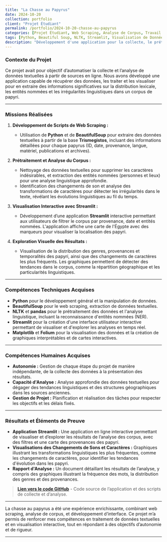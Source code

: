 ```yaml
---
title: "La Chasse au Papyrus"
date: 2024-10-20
collection: portfolio
client: "Projet Étudiant"
permalink: /portfolio/2024-10-20-chasse-au-papyrus
categories: [Projet Étudiant, Web Scraping, Analyse de Corpus, Travail en Autonomie]
tags: [Python, Beautiful Soup, NLTK, Streamlit, Visualisation de Données, Analyse Linguistique]
description: "Développement d'une application pour la collecte, le prétraitement et l'analyse de papyri égyptiens, incluant la reconnaissance d'entités nommées et la visualisation interactive des résultats."
---
```


### Contexte du Projet

Ce projet avait pour objectif d’automatiser la collecte et l’analyse de données textuelles à partir de sources en ligne. Nous avons développé une application capable de récupérer des données, les traiter et les visualiser pour en extraire des informations significatives sur la distribution lexicale, les entités nommées et les irrégularités linguistiques dans un corpus de papyri.

---

### Missions Réalisées

1. **Développement de Scripts de Web Scraping :**
   - Utilisation de **Python** et de **BeautifulSoup** pour extraire des données textuelles à partir de la base **Trismegistos**, incluant des informations détaillées pour chaque papyrus (ID, date, provenance, langue, matériel, publications et archives).

2. **Prétraitement et Analyse du Corpus :**
   - Nettoyage des données textuelles pour supprimer les caractères indésirables, et extraction des entités nommées (personnes et lieux) pour une analyse linguistique approfondie.
   - Identification des changements de son et analyse des transformations de caractères pour détecter les irrégularités dans le texte, révélant les évolutions linguistiques au fil du temps.

3. **Visualisation Interactive avec Streamlit :**
   - Développement d’une application **Streamlit** interactive permettant aux utilisateurs de filtrer le corpus par provenance, date et entités nommées. L'application affiche une carte de l'Égypte avec des marqueurs pour visualiser la localisation des papyri.

4. **Exploration Visuelle des Résultats :**
   - Visualisation de la distribution des genres, provenances et temporalités des papyri, ainsi que des changements de caractères les plus fréquents. Les graphiques permettent de détecter des tendances dans le corpus, comme la répartition géographique et les particularités linguistiques.

---

### Compétences Techniques Acquises

- **Python** pour le développement général et la manipulation de données.
- **BeautifulSoup** pour le web scraping, extraction de données textuelles.
- **NLTK** et **pandas** pour le prétraitement des données et l'analyse linguistique, incluant la reconnaissance d'entités nommées (NER).
- **Streamlit** pour la création d'une interface utilisateur interactive permettant de visualiser et d'explorer les analyses en temps réel.
- **Matplotlib** et **Folium** pour la visualisation des données et la création de graphiques interprétables et de cartes interactives.

---

### Compétences Humaines Acquises

- **Autonomie :** Gestion de chaque étape du projet de manière indépendante, de la collecte des données à la présentation des résultats.
- **Capacité d'Analyse :** Analyse approfondie des données textuelles pour dégager des tendances linguistiques et des structures géographiques dans les sources anciennes.
- **Gestion de Projet :** Planification et réalisation des tâches pour respecter les objectifs et les délais fixés.

---

### Résultats et Éléments de Preuve

- **Application Streamlit :** Une application en ligne interactive permettant de visualiser et d’explorer les résultats de l’analyse des corpus, avec des filtres et une carte des provenances des papyri.
- **Visualisations des Changements de Sons et Caractères :** Graphiques illustrant les transformations linguistiques les plus fréquentes, comme les changements de caractères, pour identifier les tendances d'évolution dans les papyri.
- **Rapport d'Analyse :** Un document détaillant les résultats de l’analyse, y compris des graphiques illustrant la fréquence des mots, la distribution des genres et des provenances.

<!-- > **[Télécharger le rapport final](#)** - Accédez au rapport complet avec des analyses approfondies.
>
> **[Accéder à l’application Streamlit](#)** - Application en ligne pour interagir avec les données et explorer les analyses de corpus en temps réel.-->
>
> **[Lien vers le code GitHub](https://github.com/PerrineQhn/Chasse-au-Papyrus)** - Code source de l’application et des scripts de collecte et d’analyse. 

---

La chasse au papyrus a été une expérience enrichissante, combinant web scraping, analyse de corpus, et développement d’interface. Ce projet m’a permis de renforcer mes compétences en traitement de données textuelles et en visualisation interactive, tout en répondant à des objectifs d’autonomie et de rigueur.

--- 